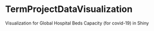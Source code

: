 # TermProjectDataVisualization
Visualization for Global Hospital Beds Capacity (for covid-19) in Shiny
